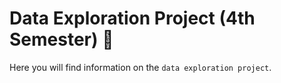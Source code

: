 # Data Exploration Project (4th Semester) 📐

Here you will find information on the `data exploration project`.